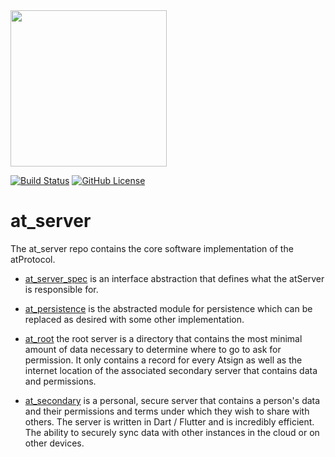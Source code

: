<img width=250px src="https://atsign.dev/assets/img/@platform_logo_grey.svg?sanitize=true">

[![Build Status](https://github.com/atsign-foundation/at_server/actions/workflows/at_server.yaml/badge.svg?branch=trunk)](https://github.com/atsign-foundation/at_server/actions/workflows/at_server.yaml)
[![GitHub License](https://img.shields.io/badge/license-BSD3-blue.svg)](./LICENSE)

# at_server
The at_server repo contains the core software implementation of the atProtocol.

* [at_server_spec](./at_server_spec) is an interface abstraction that defines what 
the atServer is responsible for. 

* [at_persistence](./at_persistence) is the abstracted module for persistence which can 
be replaced as desired with some other implementation.

* [at_root](./at_root) the root server is a directory that contains the most minimal 
amount of data necessary to determine where to go to ask for permission. It only 
contains a record for every Atsign as well as the internet location of the associated 
secondary server that contains data and permissions.

* [at_secondary](./at_secondary) is a personal, secure server that contains a person's 
data and their permissions and terms under which they wish to share with others. The 
server is written in Dart / Flutter and is incredibly efficient. The ability to securely
sync data with other instances in the cloud or on other devices.
